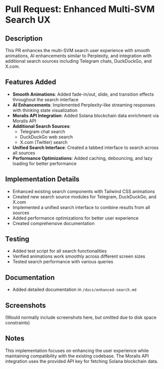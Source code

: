 # Pull Request: Enhanced Multi-SVM Search UX

## Description
This PR enhances the multi-SVM search user experience with smooth animations, AI enhancements similar to Perplexity, and integration with additional search sources including Telegram chats, DuckDuckGo, and X.com.

## Features Added
- **Smooth Animations**: Added fade-in/out, slide, and transition effects throughout the search interface
- **AI Enhancements**: Implemented Perplexity-like streaming responses with thinking state visualization
- **Moralis API Integration**: Added Solana blockchain data enrichment via Moralis API
- **Additional Search Sources**:
  - Telegram chat search
  - DuckDuckGo web search
  - X.com (Twitter) search
- **Unified Search Interface**: Created a tabbed interface to search across all sources
- **Performance Optimizations**: Added caching, debouncing, and lazy loading for better performance

## Implementation Details
- Enhanced existing search components with Tailwind CSS animations
- Created new search source modules for Telegram, DuckDuckGo, and X.com
- Implemented a unified search interface to combine results from all sources
- Added performance optimizations for better user experience
- Created comprehensive documentation

## Testing
- Added test script for all search functionalities
- Verified animations work smoothly across different screen sizes
- Tested search performance with various queries

## Documentation
- Added detailed documentation in `/docs/enhanced-search.md`

## Screenshots
(Would normally include screenshots here, but omitted due to disk space constraints)

## Notes
This implementation focuses on enhancing the user experience while maintaining compatibility with the existing codebase. The Moralis API integration uses the provided API key for fetching Solana blockchain data.
